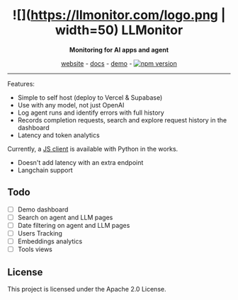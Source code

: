 <div align="center">

# ![](https://llmonitor.com/logo.png | width=50) LLMonitor

**Monitoring for AI apps and agent**

[website](https://llmonitor.com) - [docs](https://llmonitor.com/docs) - [demo](https://app.llmonitor.com/demo) - [![npm version](https://badge.fury.io/js/llmonitor.svg)](https://badge.fury.io/js/llmonitor)

---  

</div>

Features:
* Simple to self host (deploy to Vercel & Supabase)
* Use with any model, not just OpenAI
* Log agent runs and identify errors with full history
* Records completion requests, search and explore request history in the dashboard
* Latency and token analytics

Currently, a [JS client](https://github.com/llmonitor/llmonitor-js) is available with Python in the works.
* Doesn't add latency with an extra endpoint
* Langchain support

## Todo 

- [ ] Demo dashboard
- [ ] Search on agent and LLM pages
- [ ] Date filtering on agent and LLM pages
- [ ] Users Tracking
- [ ] Embeddings analytics
- [ ] Tools views

## License

This project is licensed under the Apache 2.0 License.